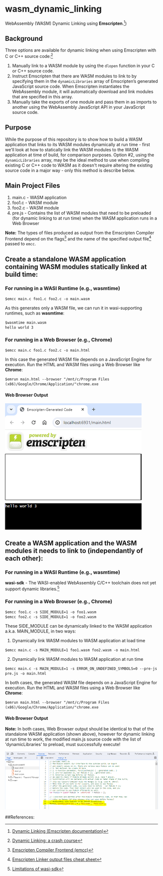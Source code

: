 # wasm_dynamic_linking

WebAssembly (WASM) Dynamic Linking using **Emscripten**.[^1])

## Background

Three options are available for dynamic linking when using Emscripten with C or C++ source code:[^2]

1. Manually link to a WASM module by using the ```dlopen``` function in your C or C++ source code.
2. Instruct Emscripten that there are WASM modules to link to by specifying them in the ```dynamicLibraries``` array of Emscripten’s generated JavaScript source code. When Emscripten instantiates the WebAssembly module, it will automatically download and link modules that are specified in this array.
3. Manually take the exports of one module and pass them in as imports to another using the WebAssembly JavaScript API in your JavaScript source code.

## Purpose

While the purpose of this repository is to show how to build a WASM application that links to its WASM modules dynamically at run time - first we'll look at how to statically link the WASM modules to the WASM application at time of build, for comparison purposes. Option #2, using the ```dynamicLibraries``` array, may be the ideal method to use when compiling existing C or C++ code to WASM as it doesn't require altering the existing source code in a major way - only this method is describe below.

## Main Project Files

1. main.c - WASM application
2. foo1.c - WASM module
3. foo2.c - WASM module
4. pre.js - Contains the list of WASM modules that need to be preloaded (for dynamic linking to at run time) when the WASM application runs in a Web Browser

**Note:** The types of files produced as output from the Emscripten Compiler Frontend depend on the flags[^3] and the name of the specified output file[^4] passed to ```emcc```. 

## Create a standalone WASM application containing WASM modules statically linked at build time:

### For running in a WASI Runtime (e.g., **wasmtime**)

```
$emcc main.c foo1.c foo2.c -o main.wasm
```

As this generates only a WASM file, we can run it in wasi-supporting runtimes, such as **wasmtime**:

```
$wasmtime main.wasm 
hello world 3
```

### For running in a Web Browser (e.g., **Chrome**)

```
$emcc main.c foo1.c foo2.c -o main.html
```

In this case the generated WASM file depends on a JavaScript Engine for execution. Run the HTML and WASM files using a Web Browser like **Chrome**:

```
$emrun main.html --browser "/mnt/c/Program Files (x86)/Google/Chrome/Application/"chrome.exe
```

#### Web Browser Output

![Web Browser Output image is supposed to appear here](images/browser.png "Web Browser Output")

## Create a WASM application and the WASM modules it needs to link to (independantly of each other):

### For running in a WASI Runtime (e.g., **wasmtime**)

**wasi-sdk** - The WASI-enabled WebAssembly C/C++ toolchain does not yet support dynamic libraries.[^5]

### For running in a Web Browser (e.g., **Chrome**)

```
$emcc foo1.c -s SIDE_MODULE=1 -o foo1.wasm
$emcc foo2.c -s SIDE_MODULE=1 -o foo2.wasm
```

These SIDE_MODULE can be dynamically linked to the WASM application a.k.a. MAIN_MODULE, in two ways:

1. Dynamically link WASM modules to WASM application at load time

```
$emcc main.c -s MAIN_MODULE=1 foo1.wasm foo2.wasm -o main.html
```

2. Dynamically link WASM modules to WASM application at run time

```
$emcc main.c -s MAIN_MODULE=1 -s ERROR_ON_UNDEFINED_SYMBOLS=0 --pre-js pre.js -o main.html
```

In both cases, the generated WASM file depends on a JavaScript Engine for execution. Run the HTML and WASM files using a Web Browser like **Chrome**:

```
$emrun main.html --browser "/mnt/c/Program Files (x86)/Google/Chrome/Application/"chrome.exe
```

#### Web Browser Output

**Note:** In both cases, Web Browser output should be identical to that of the standalone WASM application (shown above), however for dynamic linking at run time to work, the modified main.js source code with the list of 'dynamicLibraries' to preload, must successfully execute!

![JavaScript Source Code image is supposed to appear here](images/js-src.png "Modified JavaScript source code containing list of 'dynamicLibraries' that must be preloaded")

##References:

[^1]: [Dynamic Linking (Emscripten documentation)](https://emscripten.org/docs/compiling/Dynamic-Linking.html)
[^2]: [Dynamic Linking: a crash course](https://freecontent.manning.com/dynamic-linking-a-crash-course/)
[^3]: [Emscripten Compiler Frontend (emcc)](https://emscripten.org/docs/tools_reference/emcc.html)
[^4]: [Emscripten Linker output files cheat sheet](https://emscripten.org/docs/compiling/Building-Projects.html#emscripten-linker-output-files)
[^5]: [Limitations of wasi-sdk](https://github.com/WebAssembly/wasi-sdk?tab=readme-ov-file#notable-limitations)
